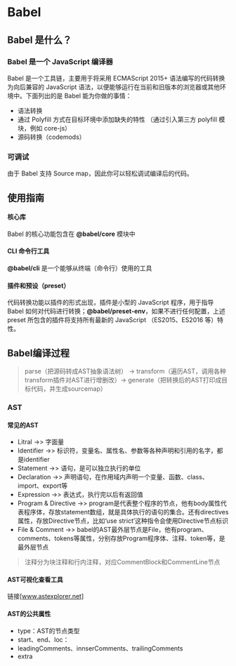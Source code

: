 # Babel
## Babel 是什么？
### Babel 是一个 JavaScript 编译器
Babel 是一个工具链，主要用于将采用 ECMAScript 2015+ 语法编写的代码转换为向后兼容的 JavaScript 语法，以便能够运行在当前和旧版本的浏览器或其他环境中。下面列出的是 Babel 能为你做的事情：

* 语法转换
* 通过 Polyfill 方式在目标环境中添加缺失的特性 （通过引入第三方 polyfill 模块，例如 core-js）
* 源码转换（codemods）

### 可调试
由于 Babel 支持 Source map，因此你可以轻松调试编译后的代码。

## 使用指南
#### 核心库
Babel 的核心功能包含在 **@babel/core** 模块中

#### CLI 命令行工具
**@babel/cli** 是一个能够从终端（命令行）使用的工具

#### 插件和预设（preset）
代码转换功能以插件的形式出现，插件是小型的 JavaScript 程序，用于指导 Babel 如何对代码进行转换；**@babel/preset-env**，如果不进行任何配置，上述 preset 所包含的插件将支持所有最新的 JavaScript （ES2015、ES2016 等）特性。



## Babel编译过程
> parse（把源码转成AST抽象语法树） -> transform（遍历AST，调用各种transform插件对AST进行增删改）-> generate（把转换后的AST打印成目标代码，并生成sourcemap）

### AST
#### 常见的AST
* Litral ->> 字面量
* Identifier ->> 标识符，变量名、属性名、参数等各种声明和引用的名字，都是identifier
* Statement ->> 语句，是可以独立执行的单位
* Declaration ->> 声明语句，在作用域内声明一个变量、函数、class、import、export等
* Expression ->> 表达式，执行完以后有返回值
* Program & Directive ->> program是代表整个程序的节点，他有body属性代表程序体，存放statement数组，就是具体执行的语句的集合。还有directives属性，存放Directive节点，比如‘use strict’这种指令会使用Directive节点标识
* File & Comment ->> babel的AST最外层节点是File，他有program、comments、tokens等属性，分别存放Program程序体、注释、token等，是最外层节点
> 注释分为块注释和行内注释，对应CommentBlock和CommentLine节点

#### AST可视化查看工具
链接[www.astexplorer.net]

#### AST的公共属性
* type：AST的节点类型
* start、end、loc：
* leadingComments、innserComments、trailingComments
* extra